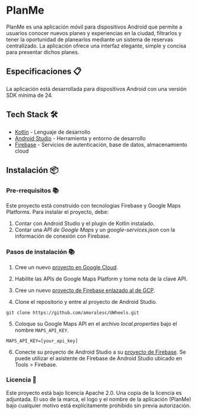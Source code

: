 # PlanMe

PlanMe es una aplicación móvil para dispositivos Android que permite a usuarios conocer nuevos planes y experiencias en la ciudad, filtrarlos y tener la oportunidad de planearlos mediante un sistema de reservas centralizado. La aplicación ofrece una interfaz elegante, simple y concisa para presentar dichos planes.

## Especificaciones 📋

La aplicación está desarrollada para dispositivos Android con una versión SDK mínima de 24.

## Tech Stack 🛠️

* [Kotlin](https://kotlinlang.org/) - Lenguaje de desarrollo
* [Android Studio](https://developer.android.com/studio) - Herramienta y entorno de desarrollo
* [Firebase](https://firebase.google.com/) - Servicios de autenticación, base de datos, almacenamiento cloud

## Instalación 📦

### Pre-rrequisitos 📚

Este proyecto está construido con tecnologías Firebase y Google Maps Platforms. Para instalar el proyecto, debe:

1. Contar con Android Studio y el plugin de Kotlin instalado.
2. Contar una _API de Google Maps_ y un _google-services.json_ con la información de conexión con Firebase.

### Pasos de instalación 📚

1. Cree un nuevo [proyecto en Google Cloud](https://cloud.google.com/resource-manager/docs/creating-managing-projects).

2. Habilite las APIs de Google Maps Platform y tome nota de la clave API.

3. Cree un nuevo [proyecto de Firebase enlazado al de GCP](https://firebase.google.com/firebase-and-gcp).

4. Clone el repositorio y entre al proyecto de Android Studio.

```
git clone https://github.com/amoralesc/UWheels.git
```

5. Coloque su Google Maps API en el archivo _local.properties_ bajo el nombre ```MAPS_API_KEY```.

```
MAPS_API_KEY=[your_api_key]
```

6. Conecte su proyecto de Android Studio a su [proyecto de Firebase](https://firebase.google.com/docs/android/setup). Se puede utilizar el asistente de Firebase de Android Studio ubicado en Tools > Firebase.

### Licencia 📝

Este proyecto está bajo licencia Apache 2.0. Una copia de la licencia es adjuntada. El uso de la marca, el logo y el nombre de la aplicación (PlanMe) bajo cualquier motivo está explícitamente prohibido sin previa autorización.
